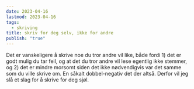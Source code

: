 ```yaml
---
date: 2023-04-16
lastmod: 2023-04-16
tags:
  - skriving
title: skriv for deg selv, ikke for andre
publish: "true"
---
```



Det er vanskeligere å skrive noe du tror andre vil like, både fordi 1) det er godt mulig du tar feil, og at det du tror andre vil lese egentlig ikke stemmer, og 2) det er mindre morsomt siden det ikke nødvendigvis var det samme som du ville skrive om. En såkalt dobbel-negativ det der altså. Derfor vil jeg slå et slag for å skrive for deg sjøl.
